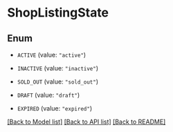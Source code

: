# ShopListingState

## Enum


* `ACTIVE` (value: `"active"`)

* `INACTIVE` (value: `"inactive"`)

* `SOLD_OUT` (value: `"sold_out"`)

* `DRAFT` (value: `"draft"`)

* `EXPIRED` (value: `"expired"`)


[[Back to Model list]](../README.md#documentation-for-models) [[Back to API list]](../README.md#documentation-for-api-endpoints) [[Back to README]](../README.md)



